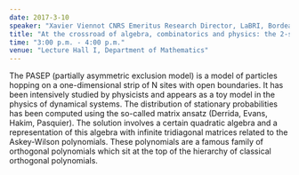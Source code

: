 ```yaml
---
date: 2017-3-10
speaker: "Xavier Viennot CNRS Emeritus Research Director, LaBRI, Bordeaux University Adjunct Professor at IMSc, Chennai"
title: "At the crossroad of algebra, combinatorics and physics: the 2-species PASEP"
time: "3:00 p.m. - 4:00 p.m."
venue: "Lecture Hall I, Department of Mathematics"
---
```

The PASEP  (partially asymmetric exclusion model) is a model of particles 
hopping on a one-dimensional strip of N sites with open boundaries. It has 
been intensively studied by physicists and appears as a
toy model in the physics of dynamical systems. The distribution of stationary 
probabilities has been computed using the so-called matrix ansatz (Derrida, 
Evans, Hakim, Pasquier). The solution involves a
certain quadratic algebra and a representation of this algebra with infinite 
tridiagonal matrices related to the Askey-Wilson polynomials. These 
polynomials are a famous family of orthogonal polynomials
which sit at the top of the hierarchy of classical orthogonal polynomials.
